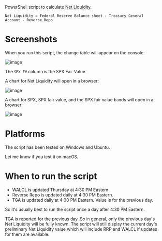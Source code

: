 
PowerShell script to calculate [Net Liquidity](https://gist.github.com/dharmatech/c2dc1154167f3d1aed003aba7628a41e).

    Net Liquidity = Federal Reserve Balance sheet - Treasury General Account - Reverse Repo

# Screenshots

When you run this script, the change table will appear on the console:

![image](https://user-images.githubusercontent.com/20816/201480445-07a53489-58ff-4b27-ac56-f8a057084e6f.png)

The `SPX FV` column is the SPX Fair Value.

A chart for Net Liquidity will open in a browser:

![image](https://user-images.githubusercontent.com/20816/201480455-9e653277-ef0f-46e7-876d-34b22a1151e2.png)

A chart for SPX, SPX fair value, and the SPX fair value bands will open in a browser:

![image](https://user-images.githubusercontent.com/20816/201480461-be9742d7-548f-44af-bdba-5c8aae35341c.png)

# Platforms

The script has been tested on Windows and Ubuntu.

Let me know if you test it on macOS.

# When to run the script

- WALCL is updated Thursday at 4:30 PM Eastern.
- Reverse Repo is updated daily at 4:30 PM Eastern.
- TGA is updated daily at 4:00 PM Eastern. Value is for the previous day.

So it's usually best to run the script once a day after 4:30 PM Eastern.

TGA is reported for the previous day. So in general, only the previous day's Net Liquidity will be fully known. The script will still display the current day's preliminary Net Liquidity value which will include RRP and WALCL if updates for them are available.
